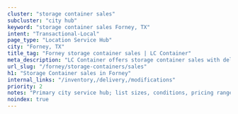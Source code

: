```yaml
---
cluster: "storage container sales"
subcluster: "city hub"
keyword: "storage container sales Forney, TX"
intent: "Transactional-Local"
page_type: "Location Service Hub"
city: "Forney, TX"
title_tag: "Forney storage container sales | LC Container"
meta_description: "LC Container offers storage container sales with delivery in Forney, TX. Local. Fast quotes. Since 2003."
url_slug: "/forney/storage-containers/sales"
h1: "Storage Container sales in Forney"
internal_links: "/inventory,/delivery,/modifications"
priority: 2
notes: "Primary city service hub; list sizes, conditions, pricing ranges, photos, testimonials."
noindex: true
---
```


<!-- TODO: Add unique city/inventory copy, images, and internal links here. -->
